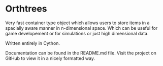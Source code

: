 # Orthtrees

Very fast container type object which allows users to store items in a spacially aware manner in n-dimensional space.
Which can be useful for game developement or for simulations or just high dimensional data.

Written entirely in Cython.

Documentation can be found in the README.md file. Visit the project on GitHub to view it in a nicely formatted way.